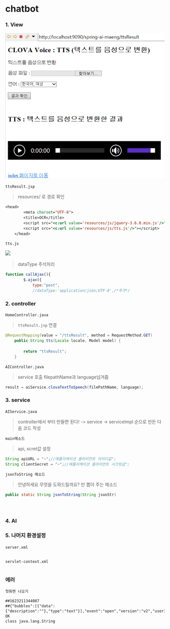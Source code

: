 # chatbot

### 1. View

![](../img/tts.PNG)

`ttsResult.jsp`

> resources/ 로 경로 확인

```jsp
<head>
		<meta charset="UTF-8">
		<title>OCR</title>
		<script src="<c:url value='resources/js/jquery-3.6.0.min.js'/>"></script>
		<script src="<c:url value='resources/js/tts.js'/>"></script>
	</head>
```



`tts.js`

![](C:/Users/aodeh/git/Study-spring/img/ai8.PNG)

> dataType 주석처리

```js
function callAjax(){
		$.ajax({
			type:"post",
			//dataType:'application/json;UTF-8',/*추가*/
```



### 2. controller

`HomeController.java`

> `ttsResult.jsp` 연결

```java
@RequestMapping(value = "/ttsResult", method = RequestMethod.GET)
	public String tts(Locale locale, Model model) {
		
		return "ttsResult";
	}
```



`AIController.java`

> service 호출 filepathName과 language넘겨줌

```java
result = aiService.clovaTextToSpeech(filePathName, language);
```



### 3. service

`AIService.java`

> controller에서 부터 만들면 된다!  -> service -> serviceImpl 순으로 만든 다음 코드 작성



`main메소드`

> api, scret값 설정

```java
String apiURL = "~";//애플리케이션 클라이언트 아이디값";
String clientSecret = "~";//애플리케이션 클라이언트 시크릿값";
```

`jsonToString 메소드`

> 안녕하세요 무엇을 도와드릴까요? 만 뽑아 주는 메소드

```java
public static String jsonToString(String jsonStr)
```

>

```java

```

> 

```java

```

> 

```java

```



### 4. AI



### 5. 나머지 환경설정

`server.xml`

> 

```xml

```



`servlet-context.xml`

> 

```xml

```



### 에러

`첫화면 나오기`

```
##1623211344087
##{"bubbles":[{"data":{"description":""},"type":"text"}],"event":"open","version":"v2","userId":"U47b00b58c90f8e47428af8b7bddc1231heo2","timestamp":1623211344087}
OK
class java.lang.String
```




